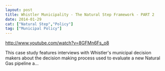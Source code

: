 ```yaml
---
layout: post
title: Whistler Municipality - The Natural Step Framework - PART 2
date: 2014-01-29
cat: ["Natural Step","Policy"]
tag: ["Municipal Policy"]
---
```


http://www.youtube.com/watch?v=8GFMn6Fs_o8  

This case study features interviews with Whistler's municipal decision makers about the decision making process used to evaluate a new Natural Gas pipeline a...
